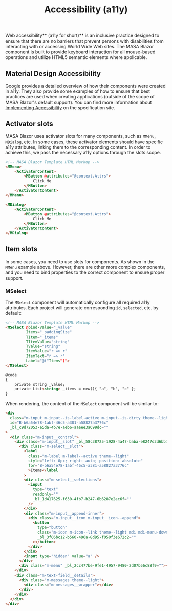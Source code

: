 ﻿---
order: 0
title: Accessibility (a11y)
---

Web accessibility** (a11y for short)** is an inclusive practice designed to ensure that there are no barriers that prevent persons with disabilities from interacting with or accessing World Wide Web sites. The MASA Blazor component is built to provide keyboard interaction for all mouse-based operations and utilize HTML5 semantic elements where applicable.

## Material Design Accessibility

Google provides a detailed overview of how their components were created in a11y. They also provide some examples of how to ensure that best practices are used when creating applications (outside of the scope of MASA Blazor's default support). You can find more information about [Implementing Accessibility](https://material.io/design/usability/accessibility.html#understanding-accessibility) on the specification site.

## Activator slots

MASA Blazor uses activator slots for many components, such as `MMenu`, `MDialog`, etc. In some cases, these activator elements should have specific a11y attributes, linking them to the corresponding content. In order to achieve this, we pass the necessary a11y options through the slots scope.

```html
<!-- MASA Blazor Template HTML Markup -->
<MMenu>
    <ActivatorContent>
        <MButton @attributes="@context.Attrs">
            Click Me
        </MButton>
    </ActivatorContent>
</MMenu>

<MDialog>
    <ActivatorContent>
        <MButton @attributes="@context.Attrs">
            Click Me
        </MButton>
    </ActivatorContent>
</MDialog>
```
## Item slots

In some cases, you need to use slots for components. As shown in the `MMenu` example above. However, there are other more complex components, and you need to bind properties to the correct component to ensure proper support.

### MSelect

The `MSelect` component will automatically configure all required a11y attributes. Each project will generate corresponding `id`, `selected`, etc. by default:

```html
<!-- MASA Blazor Template HTML Markup -->
<MSelect @bind-Value="_value" 
         Items="_paddingSize" 
         TItem="_items" 
         TItemValue="string" 
         TValue="string" 
         ItemValue="r => r" 
         ItemText="r => r" 
         Label="@("Items")">
</MSelect>

@code
{
    private string _value;
    private List<string> _items = new(){ "a", "b", "c" };
}
```

When rendering, the content of the `MSelect` component will be similar to:

```html
<div
  class="m-input m-input--is-label-active m-input--is-dirty theme--light m-text-field m-text-field--is-booted m-select theme--light"
  id="B-b6a54e78-1abf-46c5-a381-a58827a3776c"
  _bl_c9d72053-e5da-4b7e-aeb6-aaeee3a699dc=""
>
  <div class="m-input__control">
    <div class="m-input__slot" _bl_58c38725-1928-4a47-baba-e8247d3d6bb7="">
      <div class="m-select__slot">
        <label
          class="m-label m-label--active theme--light"
          style="left: 0px; right: auto; position: absolute"
          for="B-b6a54e78-1abf-46c5-a381-a58827a3776c"
          >Items</label
        >
        <div class="m-select__selections">
          <input
            type="text"
            readonly=""
            _bl_1d417625-f630-4fb7-b247-6b6287e2ac6f=""
          />
        </div>
        <div class="m-input__append-inner">
          <div class="m-input__icon m-input__icon--append">
            <button
              type="button"
              class="m-icon m-icon--link theme--light mdi mdi-menu-down"
              _bl_3f06bc12-b560-496a-8d95-f050f3e672c2=""
            ></button>
          </div>
        </div>
        <input type="hidden" value="a" />
      </div>
      <div class="m-menu" _bl_2cc477be-9fe1-4957-9480-2d07b56c88f9=""></div>
    </div>
    <div class="m-text-field__details">
      <div class="m-messages theme--light">
        <div class="m-messages__wrapper"></div>
      </div>
    </div>
  </div>
</div>

```

